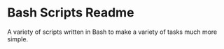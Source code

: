 # Bash Scripts Readme

A variety of scripts written in Bash to make a variety of tasks much more simple.
